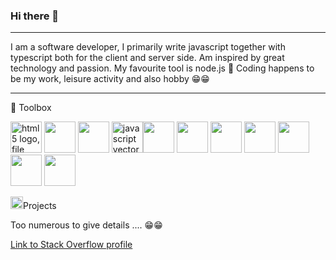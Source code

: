 ### Hi there 🤨
<hr/>
I am a software developer, I primarily write javascript together with typescript both for the client and server side.
Am inspired by great technology and passion.
My favourite tool is node.js 🥺
Coding happens to be my work, leisure activity and also hobby 😁😁 
<hr/>
🧰 Toolbox 
<p><img src="https://www.freepnglogos.com/uploads/html5-logo-png/html5-logo-file-html-shiny-icon-svg-wikimedia-commons-11.png" width="50" alt="html5 logo, file html <img src="https://www.freepnglogos.com/uploads/html5-logo-png/html5-logo-file-html-shiny-icon-svg-wikimedia-commons-11.png" width="50" height="50" alt="html5 logo, file html shiny icon svg wikimedia commons" /> <img src="https://iconape.com/wp-content/files/dj/370768/svg/370768.svg" width="50" height="50"/> <img src="https://iconape.com/wp-content/files/un/371197/svg/371197.svg" width="50" height="50"/> <img src="https://www.freepnglogos.com/uploads/javascript-png/javascript-vector-logo-yellow-png-transparent-javascript-vector-12.png" width="50" height="50" alt="javascript vector logo yellow png transparent javascript vector" /><img src="https://iconape.com/wp-content/files/fh/110909/svg/typescript.svg" width="50" height="50"/>  <img src="https://iconape.com/wp-content/files/xn/371621/svg/371621.svg" width="50" height="50"/>
  <img src="https://iconape.com/wp-content/files/fo/371358/svg/371358.svg" width="50" height="50"/>  <img src="https://iconape.com/wp-content/files/ec/371378/svg/371378.svg" width="50" height="50"/>  <img src="https://iconape.com/wp-content/files/fe/83764/svg/nodejs-1.svg" width="50" height="50"/> <img src="https://iconape.com/wp-content/files/sw/371233/svg/371233.svg" height="50" width="50"/> <img src="https://iconape.com/wp-content/files/im/64767/svg/git.svg" height="50" width="50"/></p>

  <p> <img src="https://iconape.com/wp-content/files/kd/121943/svg/Microsoft_Project__2019-present_.svg" height="20" width="20"/>Projects </p>
  <p>Too numerous to give details .... 😁😁 </p>
  <p><a href="https://stackoverflow.com/users/18433959/xlaez-kamou">Link to Stack Overflow profile</a></p>
